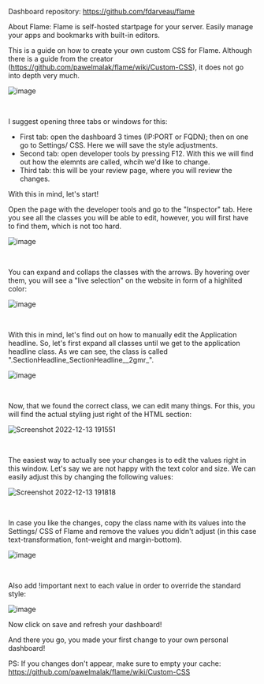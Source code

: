Dashboard repository: https://github.com/fdarveau/flame

About Flame: Flame is self-hosted startpage for your server. Easily manage your apps and bookmarks with built-in editors. 

This is a guide on how to create your own custom CSS for Flame. 
Although there is a guide from the creator (https://github.com/pawelmalak/flame/wiki/Custom-CSS), it does not go into depth very much.

![image](https://user-images.githubusercontent.com/82758334/207418456-252d3c0f-95f2-45fc-b9d8-6cbce63490fe.png)
<p>&nbsp;</p>

I suggest opening three tabs or windows for this:
- First tab: open the dashboard 3 times (IP:PORT or FQDN); then on one go to Settings/ CSS. Here we will save the style adjustments.
- Second tab: open developer tools by pressing F12. With this we will find out how the elemnts are called, whcih we'd like to change.
- Third tab: this will be your review page, where you will review the changes.

With this in mind, let's start!

Open the page with the developer tools and go to the "Inspector" tab. Here you see all the classes you will be able to edit, however, you will first have to find them, which is not too hard.

![image](https://user-images.githubusercontent.com/82758334/207411420-56a28a9e-aa35-4360-89c1-069eae6cd1c6.png)
 
<p>&nbsp;</p>
You can expand and collaps the classes with the arrows. 
By hovering over them, you will see a "live selection" on the website in form of a highlited color:

![image](https://user-images.githubusercontent.com/82758334/207411840-23ec63ab-67c2-4100-b914-5ad10c2abe23.png)
 
 <p>&nbsp;</p>
With this in mind, let's find out on how to manually edit the Application headline. So, let's first expand all classes until we get to the application headline class. As we can see, the class is called ".SectionHeadline_SectionHeadline__2gmr_".

![image](https://user-images.githubusercontent.com/82758334/207412462-e103e90d-a0a3-4d16-8b61-2edb2c6592f4.png)
 
<p>&nbsp;</p>
Now, that we found the correct class, we can edit many things. For this, you will find the actual styling just right of the HTML section:

![Screenshot 2022-12-13 191551](https://user-images.githubusercontent.com/82758334/207413220-b1de074c-2cc4-4df0-bc51-a60aa5bb01ef.png)
 
<p>&nbsp;</p>
The easiest way to actually see your changes is to edit the values right in this window. Let's say we are not happy with the text color and size. We can easily adjust this by changing the following values:

![Screenshot 2022-12-13 191818](https://user-images.githubusercontent.com/82758334/207414105-aabf7be9-7b82-4fa3-bd00-6af1f3656471.png)
 
<p>&nbsp;</p>
In case you like the changes, copy the class name with its values into the Settings/ CSS of Flame and remove the values you didn't adjust (in this case text-transformation, font-weight and margin-bottom). 
 
![image](https://user-images.githubusercontent.com/82758334/207414236-82b0324e-132d-428d-b59c-d48032bb3fe4.png)

<p>&nbsp;</p>

Also add !important next to each value in order to override the standard style:

![image](https://user-images.githubusercontent.com/82758334/207417488-a5cddc49-ce40-43a7-9f4e-f64a31048da0.png)

Now click on save and refresh your dashboard!

And there you go, you made your first change to your own personal dashboard!

PS: If you changes don't appear, make sure to empty your cache: https://github.com/pawelmalak/flame/wiki/Custom-CSS
